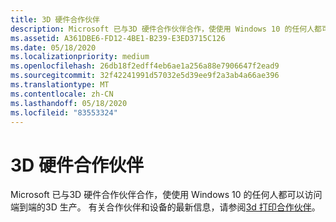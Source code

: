 ```yaml
---
title: 3D 硬件合作伙伴
description: Microsoft 已与3D 硬件合作伙伴合作，使使用 Windows 10 的任何人都可以访问端到端的3D 生产。
ms.assetid: A361DBE6-FD12-4BE1-B239-E3ED3715C126
ms.date: 05/18/2020
ms.localizationpriority: medium
ms.openlocfilehash: 26db18f2edff4eb6ae1a256a88e7906647f2ead9
ms.sourcegitcommit: 32f42241991d57032e5d39ee9f2a3ab4a66ae396
ms.translationtype: MT
ms.contentlocale: zh-CN
ms.lasthandoff: 05/18/2020
ms.locfileid: "83553324"
---
```

# <a name="3d-hardware-partners"></a>3D 硬件合作伙伴

Microsoft 已与3D 硬件合作伙伴合作，使使用 Windows 10 的任何人都可以访问端到端的3D 生产。 有关合作伙伴和设备的最新信息，请参阅[3d 打印合作伙伴](https://www.microsoft.com/en-us/3d-print/printing-partners)。
